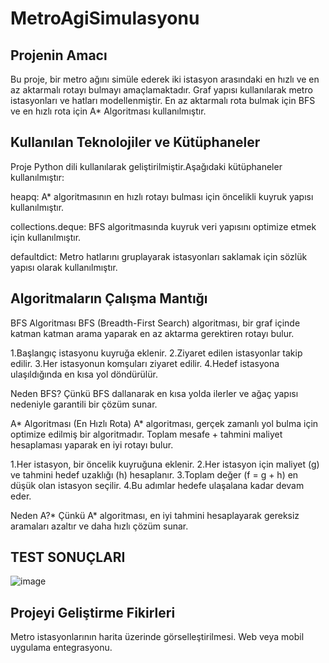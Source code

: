 # MetroAgiSimulasyonu

## Projenin Amacı

Bu proje, bir metro ağını simüle ederek iki istasyon arasındaki en hızlı ve en az aktarmalı rotayı bulmayı amaçlamaktadır. Graf yapısı kullanılarak metro istasyonları ve hatları modellenmiştir. En az aktarmalı rota bulmak için BFS ve en hızlı rota için A* Algoritması kullanılmıştır.

## Kullanılan Teknolojiler ve Kütüphaneler

Proje Python dili kullanılarak geliştirilmiştir.Aşağıdaki kütüphaneler kullanılmıştır:

heapq: A* algoritmasının en hızlı rotayı bulması için öncelikli kuyruk yapısı kullanılmıştır.

collections.deque: BFS algoritmasında kuyruk veri yapısını optimize etmek için kullanılmıştır.

defaultdict: Metro hatlarını gruplayarak istasyonları saklamak için sözlük yapısı olarak kullanılmıştır.

## Algoritmaların Çalışma Mantığı

BFS Algoritması 
BFS (Breadth-First Search) algoritması, bir graf içinde katman katman arama yaparak en az aktarma gerektiren rotayı bulur.

1.Başlangıç istasyonu kuyruğa eklenir.
2.Ziyaret edilen istasyonlar takip edilir.
3.Her istasyonun komşuları ziyaret edilir.
4.Hedef istasyona ulaşıldığında en kısa yol döndürülür.

Neden BFS? Çünkü BFS dallanarak en kısa yolda ilerler ve ağaç yapısı nedeniyle garantili bir çözüm sunar.

A* Algoritması (En Hızlı Rota)
A* algoritması, gerçek zamanlı yol bulma için optimize edilmiş bir algoritmadır. Toplam mesafe + tahmini maliyet hesaplaması yaparak en iyi rotayı bulur.

1.Her istasyon, bir öncelik kuyruğuna eklenir.
2.Her istasyon için maliyet (g) ve tahmini hedef uzaklığı (h) hesaplanır.
3.Toplam değer (f = g + h) en düşük olan istasyon seçilir.
4.Bu adımlar hedefe ulaşalana kadar devam eder.

Neden A?* Çünkü A* algoritması, en iyi tahmini hesaplayarak gereksiz aramaları azaltır ve daha hızlı çözüm sunar.

## TEST SONUÇLARI
![image](https://github.com/user-attachments/assets/0ccd0ad2-4cdc-44f6-8a0f-18351c7cbbd2)

## Projeyi Geliştirme Fikirleri
Metro istasyonlarının harita üzerinde görselleştirilmesi.
Web veya mobil uygulama entegrasyonu.
